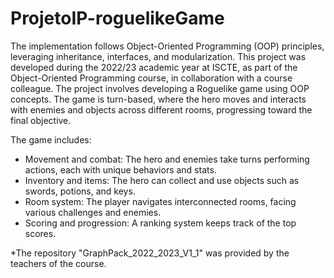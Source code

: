 # ProjetoIP-roguelikeGame
 The implementation follows Object-Oriented Programming (OOP) principles, leveraging inheritance, interfaces, and modularization. This project was developed during the 2022/23 academic year at ISCTE, as part of the Object-Oriented Programming course, in collaboration with a course colleague.
 The project involves developing a Roguelike game using OOP concepts. The game is turn-based, where the hero moves and interacts with enemies and objects across different rooms, progressing toward the final objective.

The game includes:
 - Movement and combat: The hero and enemies take turns performing actions, each with unique behaviors and stats.
 - Inventory and items: The hero can collect and use objects such as swords, potions, and keys.
 - Room system: The player navigates interconnected rooms, facing various challenges and enemies.
 - Scoring and progression: A ranking system keeps track of the top scores.

*The repository "GraphPack_2022_2023_V1_1" was provided by the teachers of the course.
